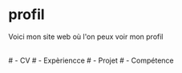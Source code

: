 # profil
Voici mon site web où l'on peux voir mon profil

<br>
# 	- CV
# 	- Expèriencce
#	- Projet
#	- Compétence